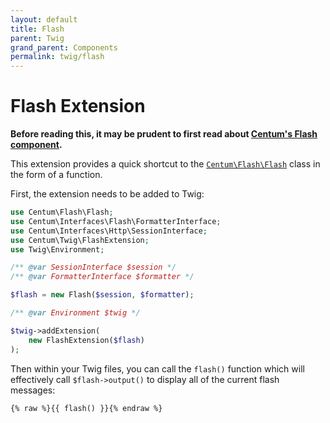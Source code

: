 ```yaml
---
layout: default
title: Flash
parent: Twig
grand_parent: Components
permalink: twig/flash
---
```




# Flash Extension

**Before reading this, it may be prudent to first read about [Centum's Flash component](../flash/index.md).**

This extension provides a quick shortcut to the [`Centum\Flash\Flash`](https://github.com/SidRoberts/centum/blob/development/src/Flash/Flash.php) class in the form of a function.

First, the extension needs to be added to Twig:

```php
use Centum\Flash\Flash;
use Centum\Interfaces\Flash\FormatterInterface;
use Centum\Interfaces\Http\SessionInterface;
use Centum\Twig\FlashExtension;
use Twig\Environment;

/** @var SessionInterface $session */
/** @var FormatterInterface $formatter */

$flash = new Flash($session, $formatter);

/** @var Environment $twig */

$twig->addExtension(
    new FlashExtension($flash)
);
```

Then within your Twig files, you can call the `flash()` function which will effectively call `$flash->output()` to display all of the current flash messages:

```twig
{% raw %}{{ flash() }}{% endraw %}
```
